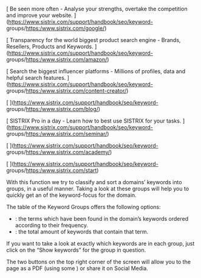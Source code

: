 [ Be seen more often - Analyse your strengths, overtake the competition and
improve your website. ](https://www.sistrix.com/support/handbook/seo/keyword-
groups/<https:/www.sistrix.com/google/>)

[ Transparency for the world biggest product search engine - Brands, Resellers,
Products and Keywords. ](https://www.sistrix.com/support/handbook/seo/keyword-
groups/<https:/www.sistrix.com/amazon/>)

[ Search the biggest influencer platforms - Millions of profiles, data and
helpful search features. ](https://www.sistrix.com/support/handbook/seo/keyword-
groups/<https:/www.sistrix.com/content-creator/>)

[ ](https://www.sistrix.com/support/handbook/seo/keyword-
groups/<https:/www.sistrix.com/blog/>)

[ SISTRIX Pro in a day - Learn how to best use SISTRIX for your tasks.
](https://www.sistrix.com/support/handbook/seo/keyword-
groups/<https:/www.sistrix.com/seminar/>)

[ ](https://www.sistrix.com/support/handbook/seo/keyword-
groups/<https:/www.sistrix.com/academy/>)

[ ](https://www.sistrix.com/support/handbook/seo/keyword-
groups/<https:/www.sistrix.com/start>)

With this function we try to classify and sort a domains’ keywords into groups,
in a useful manner. Taking a look at these groups will help you to quickly get
an of the keyword-focus for the domain.

The table of the Keyword Groups offers the following options:

  * : the terms which have been found in the domain’s keywords ordered according to their frequency.
  * : the total amount of keywords that contain that term.

If you want to take a look at exactly which keywords are in each group, just
click on the “Show keywords” for the group in question.

The two buttons on the top right corner of the screen will allow you to the page
as a PDF (using some ) or share it on Social Media.

